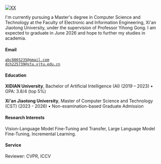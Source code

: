 [![XX](https://img.shields.io/badge/XX-github-blue?logo=github)](https://github.com/XX)

I'm currently pursuing a Master's degree in Computer Science and Technology at the Faculty of Electronic and Information Engineering, Xi'an Jiaotong University, under the supervision of Professor Yihong Gong. I am expected to graduate in June 2026 and hope to further my studies in academia.

#### Email  
<code>abc8865235@gmail.com</code>  
<code>dch225739@stu.xjtu.edu.cn</code>

#### Education  
**XIDIAN University**, Bachelor of Artificial Intelligence (AI) (2019 – 2023)
• GPA: 3.8/4  (top 5%)  

**Xi'an Jiaotong University**, Master of Computer Science and Technology (CST) (2023 - 2026)
• Non-examination-based Graduate Admission  


#### Research Interests  
Vision-Language Model Fine-Tuning and Transfer, Large Language Model Fine-Tuning, Incremental Learning.

#### Service
Reviewer: CVPR, ICCV
